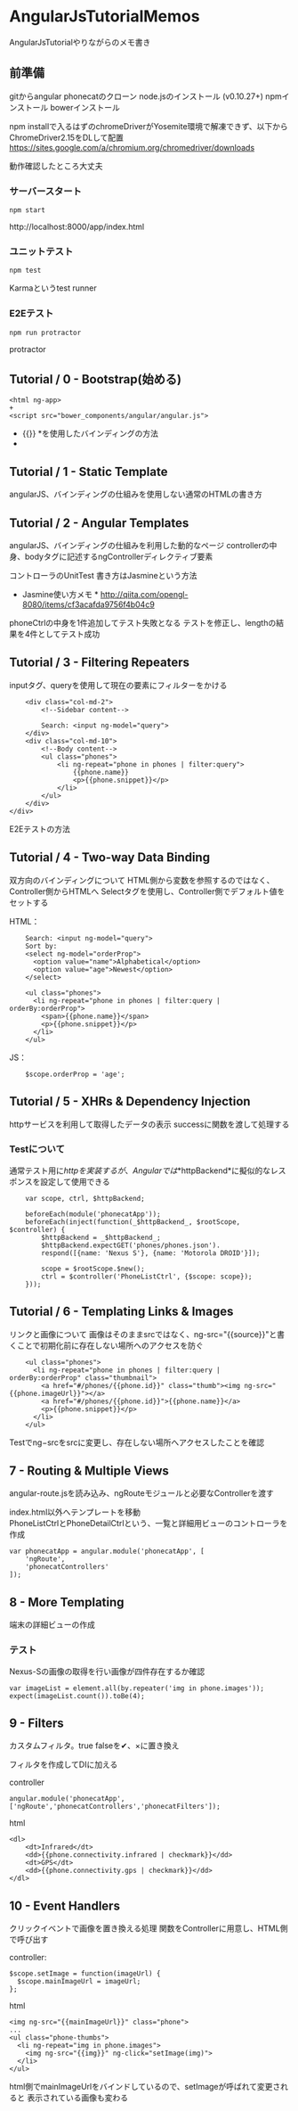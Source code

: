 # AngularJsTutorialMemos #
AngularJsTutorialやりながらのメモ書き

## 前準備 ##

gitからangular phonecatのクローン
node.jsのインストール (v0.10.27+)
npmインストール
bowerインストール

npm installで入るはずのchromeDriverがYosemite環境で解凍できず、以下からChromeDriver2.15をDLして配置
https://sites.google.com/a/chromium.org/chromedriver/downloads

動作確認したところ大丈夫

### サーバースタート ###

    npm start

http://localhost:8000/app/index.html
  
### ユニットテスト ###

    npm test

Karmaというtest runner

### E2Eテスト ###

    npm run protractor
  
protractor

## Tutorial / 0 - Bootstrap(始める) ##

    <html ng-app>
    +
    <script src="bower_components/angular/angular.js">

* {{}} *を使用したバインディングの方法
* 

## Tutorial / 1 - Static Template

angularJS、バインディングの仕組みを使用しない通常のHTMLの書き方

## Tutorial / 2 - Angular Templates

angularJS、バインディングの仕組みを利用した動的なページ
controllerの中身、bodyタグに記述するngControllerディレクティブ要素

コントローラのUnitTest
書き方はJasmineという方法
* Jasmine使い方メモ *
http://qiita.com/opengl-8080/items/cf3acafda9756f4b04c9

phoneCtrlの中身を1件追加してテスト失敗となる
テストを修正し、lengthの結果を4件としてテスト成功

## Tutorial / 3 - Filtering Repeaters ##
inputタグ、queryを使用して現在の要素にフィルターをかける

        <div class="col-md-2">
            <!--Sidebar content-->
        
            Search: <input ng-model="query">
        </div>
        <div class="col-md-10">
            <!--Body content-->
            <ul class="phones">
                <li ng-repeat="phone in phones | filter:query">
                    {{phone.name}}
                    <p>{{phone.snippet}}</p>
                </li>
            </ul>
        </div>
    </div>
    
E2Eテストの方法

## Tutorial / 4 - Two-way Data Binding ##
双方向のバインディングについて
HTML側から変数を参照するのではなく、Controller側からHTMLへ
Selectタグを使用し、Controller側でデフォルト値をセットする

HTML：

        Search: <input ng-model="query">
        Sort by:
        <select ng-model="orderProp">
          <option value="name">Alphabetical</option>
          <option value="age">Newest</option>
        </select>
        
        <ul class="phones">
          <li ng-repeat="phone in phones | filter:query | orderBy:orderProp">
            <span>{{phone.name}}</span>
            <p>{{phone.snippet}}</p>
          </li>
        </ul>

JS：

        $scope.orderProp = 'age';

## Tutorial / 5 - XHRs & Dependency Injection ##

httpサービスを利用して取得したデータの表示
successに関数を渡して処理する

### Testについて ###
通常テスト用に$httpを実装するが、Angularでは*$httpBackend*に擬似的なレスポンスを設定して使用できる

        var scope, ctrl, $httpBackend;
        
        beforeEach(module('phonecatApp'));
        beforeEach(inject(function(_$httpBackend_, $rootScope, $controller) {
            $httpBackend = _$httpBackend_;
            $httpBackend.expectGET('phones/phones.json').
            respond([{name: 'Nexus S'}, {name: 'Motorola DROID'}]);
        
            scope = $rootScope.$new();
            ctrl = $controller('PhoneListCtrl', {$scope: scope});
        }));

## Tutorial / 6 - Templating Links & Images ##

リンクと画像について
画像はそのままsrcではなく、ng-src="{{source}}"と書くことで初期化前に存在しない場所へのアクセスを防ぐ

        <ul class="phones">
          <li ng-repeat="phone in phones | filter:query | orderBy:orderProp" class="thumbnail">
            <a href="#/phones/{{phone.id}}" class="thumb"><img ng-src="{{phone.imageUrl}}"></a>
            <a href="#/phones/{{phone.id}}">{{phone.name}}</a>
            <p>{{phone.snippet}}</p>
          </li>
        </ul>

Testでng−srcをsrcに変更し、存在しない場所へアクセスしたことを確認

## 7 - Routing & Multiple Views ##

angular-route.jsを読み込み、ngRouteモジュールと必要なControllerを渡す

index.html以外へテンプレートを移動  
PhoneListCtrlとPhoneDetailCtrlという、一覧と詳細用ビューのコントローラを作成

    var phonecatApp = angular.module('phonecatApp', [
        'ngRoute',
        'phonecatControllers'
    ]);

## 8 - More Templating ##

端末の詳細ビューの作成

### テスト ###

Nexus-Sの画像の取得を行い画像が四件存在するか確認

    var imageList = element.all(by.repeater('img in phone.images'));
    expect(imageList.count()).toBe(4);

## 9 - Filters ##

カスタムフィルタ。true falseを✔、×に置き換え

フィルタを作成してDIに加える

controller

    angular.module('phonecatApp', ['ngRoute','phonecatControllers','phonecatFilters']);

html

    <dl>
        <dt>Infrared</dt>
        <dd>{{phone.connectivity.infrared | checkmark}}</dd>
        <dt>GPS</dt>
        <dd>{{phone.connectivity.gps | checkmark}}</dd>
    </dl>

## 10 - Event Handlers ##

クリックイベントで画像を置き換える処理
関数をControllerに用意し、HTML側で呼び出す

controller:

    $scope.setImage = function(imageUrl) {
      $scope.mainImageUrl = imageUrl;
    };
    
html

    <img ng-src="{{mainImageUrl}}" class="phone">
    ...
    <ul class="phone-thumbs">
      <li ng-repeat="img in phone.images">
        <img ng-src="{{img}}" ng-click="setImage(img)">
      </li>
    </ul>
    
html側でmainImageUrlをバインドしているので、setImageが呼ばれて変更されると
表示されている画像も変わる
